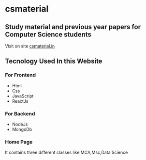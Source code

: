 # csmaterial

## Study material and previous year papers for Computer Science students 

Visit on site [csmaterial.in](https://www.csmaterial.in/)


## Tecnology Used In this Website
### For Frontend            
- Html 
- Css 
- JavaScript 
- ReactJs


 ### For Backend        
 
 - NodeJs                           
 - MongoDb
### Home Page 
It contains three different classes like MCA,Msc,Data Science
